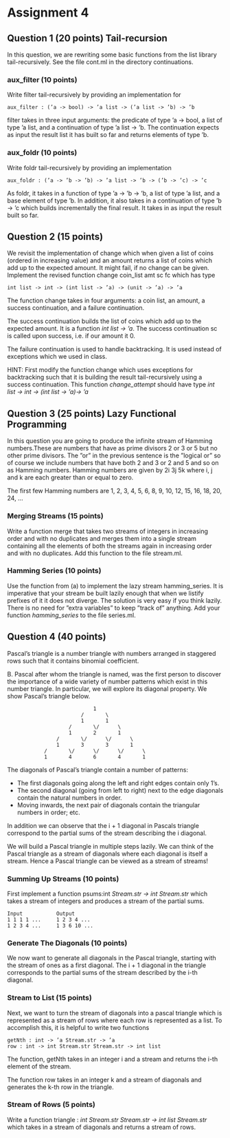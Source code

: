 # Assignment 4

## Question 1 (20 points) Tail-recursion

In this question, we are rewriting some basic functions from the list library tail-recursively. See the file cont.ml in the directory continuations.


### aux_filter (10 points)

Write filter tail-recursively by providing an implementation for
	
	aux_filter : (’a -> bool) -> ’a list -> (’a list -> ’b) -> ’b

filter takes in three input arguments: the predicate of type ’a -> bool, a list of type ’a list, and a continuation of type ’a list -> ’b. The continuation expects as input the result list it has built so far and returns elements of type ’b.


### aux_foldr (10 points)

Write foldr tail-recursively by providing an implementation

	aux_foldr : (’a -> ’b -> ’b) -> ’a list -> ’b -> (’b -> ’c) -> ’c

As foldr, it takes in a function of type ’a -> ’b -> ’b, a list of type ’a list, and a base element of type ’b. In addition, it also takes in a continuation of type ’b -> ’c which builds incrementally the final result. It takes in as input the result built so far.


## Question 2 (15 points)

We revisit the implementation of change which when given a list of coins (ordered in increasing value) and an amount returns a list of coins which add up to the expected amount. It might fail, if no change can be given.
Implement the revised function change coin_list amt sc fc which has type

	int list -> int -> (int list -> ’a) -> (unit -> ’a) -> ’a

The function change takes in four arguments: a coin list, an amount, a success continuation, and a failure continuation.

The success continuation builds the list of coins which add up to the expected amount. It is a function *int list -> ’a*. The success continuation sc is called upon success, i.e. if our amount it 0.


The failure continuation is used to handle backtracking. It is used instead of exceptions which we used in class.

HINT: First modify the function change which uses exceptions for backtracking such that it is building the result tail-recursively using a success continuation. This function *change_attempt* should have type *int list -> int -> (int list -> ’a)-> ’a*


## Question 3 (25 points) Lazy Functional Programming

In this question you are going to produce the infinite stream of Hamming numbers.These are numbers that have as prime divisors 2 or 3 or 5 but no other prime divisors. The ”or” in the previous sentence is the ”logical or” so of course we include numbers that have both 2 and 3 or 2 and 5 and so on as Hamming numbers. Hamming numbers are given by 2i 3j 5k where i, j and k are each greater than or equal to zero.

The first few Hamming numbers are 1, 2, 3, 4, 5, 6, 8, 9, 10, 12, 15, 16, 18, 20, 24, ...


### Merging Streams (15 points)

Write a function merge that takes two streams of integers in increasing order and with no duplicates and merges them into a single stream containing all the elements of both the streams again in increasing order and with no duplicates. Add this function to the file stream.ml.


### Hamming Series (10 points)

Use the function from (a) to implement the lazy stream hamming_series. It is imperative that your stream be built lazily enough that when we listify prefixes of it it does not diverge. The solution is very easy if you think lazily. There is no need for ”extra variables” to keep ”track of” anything. Add your function *hamming_series* to the file series.ml.


## Question 4 (40 points)

Pascal’s triangle is a number triangle with numbers arranged in staggered rows such that it contains binomial coefficient.

B. Pascal after whom the triangle is named, was the first person to discover the importance of a wide variety of number patterns which exist in this number triangle. In particular, we will explore its diagonal property. We show Pascal’s triangle below.

								1
							/		\
							1 		1
						/		\/		\
						1 		2 		1
					/		\/		\/		\
					1 		3 		3 		1
				/		\/		\/		\/		\
				1 		4 		6 		4 		1


The diagonals of Pascal’s triangle contain a number of patterns:

- The first diagonals going along the left and right edges contain only 1’s.
- The second diagonal (going from left to right) next to the edge diagonals contain the natural numbers in order.
- Moving inwards, the next pair of diagonals contain the triangular numbers in order; etc.

In addition we can observe that the i + 1 diagonal in Pascals triangle correspond to the partial sums of the stream describing the i diagonal.

We will build a Pascal triangle in multiple steps lazily. We can think of the Pascal triangle as a stream of diagonals where each diagonal is itself a stream. Hence a Pascal triangle can be viewed as a stream of streams!


### Summing Up Streams (10 points)

First implement a function psums:int *Stream.str -> int Stream.str* which takes a stream of integers and produces a stream of the partial sums.

	Input 			Output
	1 1 1 1 ...		1 2 3 4 ...
	1 2 3 4 ...		1 3 6 10 ...


### Generate The Diagonals (10 points)

We now want to generate all diagonals in the Pascal triangle, starting with the stream of ones as a first diagonal. The i + 1 diagonal in the triangle corresponds to the partial sums of the stream described by the i-th diagonal.


### Stream to List (15 points)

Next, we want to turn the stream of diagonals into a pascal triangle which is represented as a stream of rows where each row is represented as a list. To accomplish this, it is helpful to write two functions

	getNth : int -> ’a Stream.str -> ’a
	row : int -> int Stream.str Stream.str -> int list

The function, getNth takes in an integer i and a stream and returns the i-th element of the stream.

The function row takes in an integer k and a stream of diagonals and generates
the k-th row in the triangle.


### Stream of Rows (5 points)

Write a function triangle : *int Stream.str Stream.str -> int list Stream.str* which takes in a stream of diagonals and returns a stream of rows.